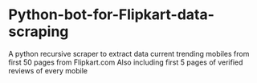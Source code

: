 # Python-bot-for-Flipkart-data-scraping
A python recursive scraper to extract data current trending mobiles from first 50 pages from Flipkart.com
Also including first 5 pages of verified reviews of every mobile
